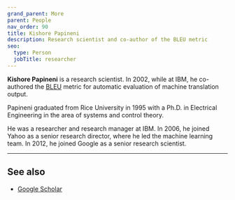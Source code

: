 ```yaml
---
grand_parent: More
parent: People
nav_order: 90
title: Kishore Papineni
description: Research scientist and co-author of the BLEU metric
seo:
  type: Person
  jobTitle: researcher
---
```


**Kishore Papineni** is a research scientist.
In 2002, while at IBM, he co-authored the [BLEU](../../building-and-research/metrics/bleu.md) metric for automatic evaluation of machine translation output.

Papineni graduated from Rice University in 1995 with a Ph.D. in Electrical Engineering in the area of systems and control theory.

He was a researcher and research manager at IBM.
In 2006, he joined Yahoo as a senior research director, where he led the machine learning team.
In 2012, he joined Google as a senior research scientist.

---

## See also

- [Google Scholar](https://scholar.google.com/citations?user=aTySmnAAAAAJ&hl=en)
